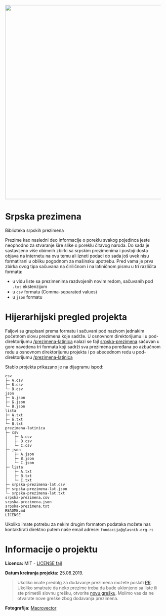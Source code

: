 <p align="center">
  <img width="626" height="626" src="https://i.imgur.com/vxNoQV1.jpg">
</p>

# Srpska prezimena
Biblioteka srpskih prezimena

Prezime kao nasledni deo informacije o poreklu svakog pojedinca jeste neophodno za stvaranje šire slike o poreklu čitavog naroda. Do sada je sastavljeno više obimnih zbirki sa srpskim prezimenima i postoji dosta objava na internetu na ovu temu ali izneti podaci do sada još uvek nisu formatirani u obliku pogodnom za mašinsku upotrebu. Pred vama je prva zbirka ovog tipa sačuvana na ćiriličnom i na latiničnom pismu u tri različita formata:

- u vidu liste sa prezimenima razdvojenih novim redom, sačuvanih pod `.txt` ekstenzijom
- u `csv` formatu (Comma-separated values)
- u `json` formatu

# Hijerarhijski pregled projekta
Faljovi su grupisani prema formatu i sačuvani pod nazivom jednakim početnom slovu prezimena koje sadrže. U osnovnom direktorijumu i u pod-direktorijumu [/prezimena-latinica](/prezimena-latinica) nalazi se fajl [srpska-prezimena](/srpska-prezimena.json) sačuvan u gore navedena tri formata koji sadrži sva prezimena poređana po azbučnom redu u osnovnom direktorijumu projekta i po abecednom redu u pod-direktorijumu [/prezimena-latinica](/prezimena-latinica)

Stablo projekta prikazano je na dijagramu ispod:
```
csv
├─ А.csv
├─ Б.csv
└─ В.csv
json
├─ А.json
├─ Б.json
└─ В.json
lista
├─ А.txt
├─ Б.txt
└─ В.txt
prezimena-latinica
├─ csv
│   ├─ A.csv
│   ├─ B.csv
│   └─ C.csv
├─ json
│   ├─ A.json
│   ├─ B.json
│   └─ C.json
├─ lista
│   ├─ A.txt
│   ├─ B.txt
│   └─ C.txt
├─ srpska-prezimena-lat.csv
├─ srpska-prezimena-lat.json
└─ srpska-prezimena-lat.txt
srpska-prezimena.csv
srpska-prezimena.json
srpska-prezimena.txt
README.md
LICENSE
```
Ukoliko imate potrebu za nekim drugim formatom podataka možete nas kontaktirati direktno putem naše email adrese: `fondacija@glasnik.org.rs`

# Informacije o projektu
**Licenca:** MIT - [LICENSE fajl](LICENSE)

**Datum kreiranja projekta:** 25.08.2019.

> Ukoliko imate predolg za dodavanje prezimena možete poslati [PR](../../pulls).
> Ukoliko smatrate da neko prezime treba da bude uklonjeno sa liste ili ste primetili slovnu grešku, otvorite [novu grešku](../../issues). Molimo vas da ne otvarate nove greške zbog dodavanja prezimena.

**Fotografija:** [Macrovector](http://macrovector.com/)

